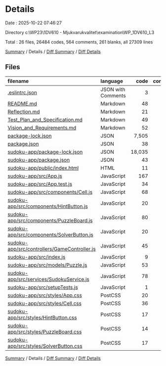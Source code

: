 # Details

Date : 2025-10-22 07:46:27

Directory c:\\WP23\\1DV610 - Mjukvarukvalitet\\examination\\WP_1DV610_L3

Total : 26 files,  26484 codes, 564 comments, 261 blanks, all 27309 lines

[Summary](results.md) / Details / [Diff Summary](diff.md) / [Diff Details](diff-details.md)

## Files
| filename | language | code | comment | blank | total |
| :--- | :--- | ---: | ---: | ---: | ---: |
| [.eslintrc.json](/.eslintrc.json) | JSON with Comments | 3 | 0 | 0 | 3 |
| [README.md](/README.md) | Markdown | 48 | 0 | 26 | 74 |
| [Reflection.md](/Reflection.md) | Markdown | 21 | 0 | 21 | 42 |
| [Test\_Plan\_and\_Specification.md](/Test_Plan_and_Specification.md) | Markdown | 49 | 0 | 18 | 67 |
| [Vision\_and\_Requirements.md](/Vision_and_Requirements.md) | Markdown | 52 | 0 | 32 | 84 |
| [package-lock.json](/package-lock.json) | JSON | 7,505 | 0 | 1 | 7,506 |
| [package.json](/package.json) | JSON | 38 | 0 | 1 | 39 |
| [sudoku-app/package-lock.json](/sudoku-app/package-lock.json) | JSON | 18,035 | 0 | 1 | 18,036 |
| [sudoku-app/package.json](/sudoku-app/package.json) | JSON | 43 | 0 | 1 | 44 |
| [sudoku-app/public/index.html](/sudoku-app/public/index.html) | HTML | 11 | 1 | 1 | 13 |
| [sudoku-app/src/App.js](/sudoku-app/src/App.js) | JavaScript | 167 | 128 | 38 | 333 |
| [sudoku-app/src/App.test.js](/sudoku-app/src/App.test.js) | JavaScript | 34 | 26 | 6 | 66 |
| [sudoku-app/src/components/Cell.js](/sudoku-app/src/components/Cell.js) | JavaScript | 68 | 59 | 17 | 144 |
| [sudoku-app/src/components/HintButton.js](/sudoku-app/src/components/HintButton.js) | JavaScript | 20 | 21 | 7 | 48 |
| [sudoku-app/src/components/PuzzleBoard.js](/sudoku-app/src/components/PuzzleBoard.js) | JavaScript | 80 | 43 | 13 | 136 |
| [sudoku-app/src/components/SolverButton.js](/sudoku-app/src/components/SolverButton.js) | JavaScript | 20 | 21 | 7 | 48 |
| [sudoku-app/src/controllers/GameController.js](/sudoku-app/src/controllers/GameController.js) | JavaScript | 45 | 55 | 12 | 112 |
| [sudoku-app/src/index.js](/sudoku-app/src/index.js) | JavaScript | 9 | 1 | 2 | 12 |
| [sudoku-app/src/models/Puzzle.js](/sudoku-app/src/models/Puzzle.js) | JavaScript | 53 | 101 | 18 | 172 |
| [sudoku-app/src/services/SudokuService.js](/sudoku-app/src/services/SudokuService.js) | JavaScript | 78 | 90 | 19 | 187 |
| [sudoku-app/src/setupTests.js](/sudoku-app/src/setupTests.js) | JavaScript | 1 | 4 | 1 | 6 |
| [sudoku-app/src/styles/App.css](/sudoku-app/src/styles/App.css) | PostCSS | 20 | 1 | 4 | 25 |
| [sudoku-app/src/styles/Cell.css](/sudoku-app/src/styles/Cell.css) | PostCSS | 36 | 9 | 7 | 52 |
| [sudoku-app/src/styles/HintButton.css](/sudoku-app/src/styles/HintButton.css) | PostCSS | 17 | 1 | 3 | 21 |
| [sudoku-app/src/styles/PuzzleBoard.css](/sudoku-app/src/styles/PuzzleBoard.css) | PostCSS | 14 | 2 | 2 | 18 |
| [sudoku-app/src/styles/SolverButton.css](/sudoku-app/src/styles/SolverButton.css) | PostCSS | 17 | 1 | 3 | 21 |

[Summary](results.md) / Details / [Diff Summary](diff.md) / [Diff Details](diff-details.md)